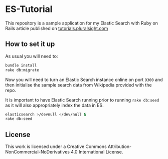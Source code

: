 ES-Tutorial
===========

This repository is a sample application for my Elastic Search with Ruby on Rails
article published on [tutorials.pluralsight.com][1]

How to set it up
----------------

As usual you will need to:

```bash
bundle install
rake db:migrate
```

Now you will need to turn an Elastic Search instance online on port `9300` and
then initialise the sample search data from Wikipedia provided with the repo.

It is important to have Elastic Search running prior to running `rake db:seed`
as it will also appropriately index the data in ES.

```bash
elasticsearch >/devnull </dev/null &
rake db:seed
```

[1]: http://tutorials.pluralsight.com

License
-------

This work is licensed under a Creative Commons Attribution-NonCommercial-NoDerivatives 4.0 International License.
